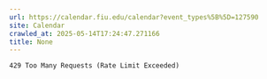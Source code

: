 ```yaml
---
url: https://calendar.fiu.edu/calendar?event_types%5B%5D=127590
site: Calendar
crawled_at: 2025-05-14T17:24:47.271166
title: None
---
```


```
429 Too Many Requests (Rate Limit Exceeded)

```


